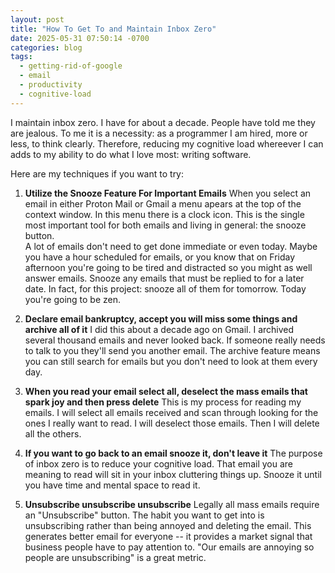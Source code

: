 ```yaml
---
layout: post
title: "How To Get To and Maintain Inbox Zero"
date: 2025-05-31 07:50:14 -0700
categories: blog
tags: 
  - getting-rid-of-google
  - email
  - productivity
  - cognitive-load
---
```


I maintain inbox zero. I have for about a decade. People have told me they are jealous. To me it is a necessity: as a programmer I am hired, more or less, to think clearly. Therefore, reducing my cognitive load whereever I can adds to my ability to do what I love most: writing software.

Here are my techniques if you want to try: 

1. **Utilize the Snooze Feature For Important Emails**
  When you select an email in either Proton Mail or Gmail a menu apears at the top of the context window. In this menu there is a clock icon. This is the single most important tool for both emails and living in general: the snooze button. <br> A lot of emails don't need to get done immediate or even today. Maybe you have a hour scheduled for emails, or you know that on Friday afternoon you're going to be tired and distracted so you might as well answer emails. Snooze any emails that must be replied to for a later date. In fact, for this project: snooze all of them for tomorrow. Today you're going to be zen.

2. **Declare email bankruptcy, accept you will miss some things and archive all of it**
  I did this about a decade ago on Gmail. I archived several thousand emails and never looked back. If someone really needs to talk to you they'll send you another email. The archive feature means you can still search for emails but you don't need to look at them every day. 
3. **When you read your email select all, deselect the mass emails that spark joy and then press delete** 
  This is my process for reading my emails. I will select all emails received and scan through looking for the ones I really want to read. I will deselect those emails. Then I will delete all the others. 
4. **If you want to go back to an email snooze it, don't leave it**
  The purpose of inbox zero is to reduce your cognitive load. That email you are meaning to read will sit in your inbox cluttering things up. Snooze it until you have time and mental space to read it. 
5. **Unsubscribe unsubscribe unsubscribe**
  Legally all mass emails require an "Unsubscribe" button. The habit you want to get into is unsubscribing rather than being annoyed and deleting the email. This generates better email for everyone -- it provides a market signal that business people have to pay attention to. "Our emails are annoying so people are unsubscribing" is a great metric. 
